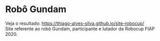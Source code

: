 # Robô Gundam
Veja o resultado: https://thiago-alves-silva.github.io/site-robocup/ <br>
Site referente ao robô Gundam, participante e lutador da Robocup FIAP 2020.
